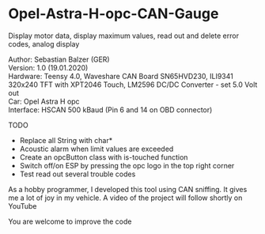 # Opel-Astra-H-opc-CAN-Gauge
Display motor data, display maximum values, read out and delete error codes, analog display

Author: Sebastian Balzer (GER)<br>
Version: 1.0 (19.01.2020) <br>
Hardware: Teensy 4.0, Waveshare CAN Board SN65HVD230, ILI9341 320x240 TFT with XPT2046 Touch, LM2596 DC/DC Converter - set 5.0 Volt out <br>
Car: Opel Astra H opc <br>
Interface: HSCAN 500 kBaud (Pin 6 and 14 on OBD connector) <br>

TODO
- Replace all String with char*
- Acoustic alarm when limit values are exceeded
- Create an opcButton class with is-touched function
- Switch off/on ESP by pressing the opc logo in the top right corner
- Test read out several trouble codes

As a hobby programmer, I developed this tool using CAN sniffing. It gives me a lot of joy in my vehicle.
A video of the project will follow shortly on YouTube

You are welcome to improve the code
